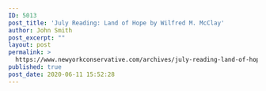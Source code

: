 ```yaml
---
ID: 5013
post_title: 'July Reading: Land of Hope by Wilfred M. McClay'
author: John Smith
post_excerpt: ""
layout: post
permalink: >
  https://www.newyorkconservative.com/archives/july-reading-land-of-hope-by-wilfred-m-mcclay/
published: true
post_date: 2020-06-11 15:52:28
---
```

<!-- wp:image {"id":5014,"sizeSlug":"large"} -->
<figure class="wp-block-image size-large"><img src="https://www.newyorkconservative.com/wp-content/uploads/2020/06/Land-Of-Hope.jpg" alt="" class="wp-image-5014"/></figure>
<!-- /wp:image -->